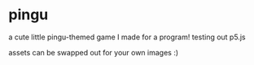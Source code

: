 # pingu
a cute little pingu-themed game I made for a program! testing out p5.js

assets can be swapped out for your own images :)
